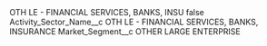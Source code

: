 <?xml version="1.0" encoding="UTF-8"?>
<CustomMetadata xmlns="http://soap.sforce.com/2006/04/metadata" xmlns:xsi="http://www.w3.org/2001/XMLSchema-instance" xmlns:xsd="http://www.w3.org/2001/XMLSchema">
    <label>OTH LE - FINANCIAL SERVICES, BANKS, INSU</label>
    <protected>false</protected>
    <values>
        <field>Activity_Sector_Name__c</field>
        <value xsi:type="xsd:string">OTH LE - FINANCIAL SERVICES, BANKS, INSURANCE</value>
    </values>
    <values>
        <field>Market_Segment__c</field>
        <value xsi:type="xsd:string">OTHER LARGE ENTERPRISE</value>
    </values>
</CustomMetadata>
